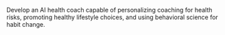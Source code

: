 Develop an AI health coach capable of personalizing coaching for health risks, promoting healthy lifestyle choices, and using behavioral science for habit change.